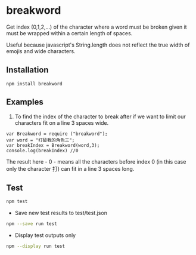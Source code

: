 # breakword

Get index (0,1,2,...) of the character where a word must be broken given it must
be wrapped within a certain length of spaces. 

Useful because javascript's String.length does not reflect the true width of emojis and wide characters.

## Installation

```
npm install breakword 
```

## Examples

1. To find the index of the character to break after if we want to limit our characters fit on a line 3 spaces wide.

```
var Breakword = require ("breakword");
var word = "打破我的角色三";
var breakIndex = Breakword(word,3); 
console.log(breakIndex) //0
```
The result here - 0 - means all the characters before index 0 (in this case only the character 打) can fit in a line 3 spaces long.

## Test

```bash
npm test
```

- Save new test results to test/test.json

```bash
npm --save run test
```

- Display test outputs only

```bash
npm --display run test
```
